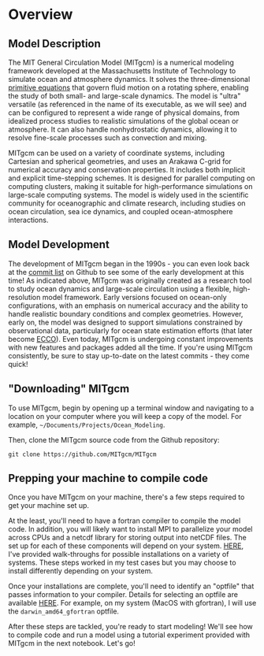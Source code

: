 # Overview

## Model Description

The MIT General Circulation Model (MITgcm) is a numerical modeling framework developed at the Massachusetts Institute of Technology to simulate ocean and atmosphere dynamics. It solves the three-dimensional [primitive equations](https://profmikewood.github.io/ocean_modeling_book/oceanography/primitive_equations.html) that govern fluid motion on a rotating sphere, enabling the study of both small- and large-scale dynamics. The model is "ultra" versatile (as referenced in the name of its executable, as we will see) and can be configured to represent a wide range of physical domains, from idealized process studies to realistic simulations of the global ocean or atmosphere. It can also handle nonhydrostatic dynamics, allowing it to resolve fine-scale processes such as convection and mixing.

MITgcm can be used on a variety of coordinate systems, including Cartesian and spherical geometries, and uses an Arakawa C-grid for numerical accuracy and conservation properties. It includes both implicit and explicit time-stepping schemes. It is designed for parallel computing on computing clusters, making it suitable for high-performance simulations on large-scale computing systems. The model is widely used in the scientific community for oceanographic and climate research, including studies on ocean circulation, sea ice dynamics, and coupled ocean-atmosphere interactions.


## Model Development
The development of MITgcm began in the 1990s - you can even look back at the [commit list](https://github.com/MITgcm/MITgcm/commits/master/) on Github to see some of the early development at this time! As indicated above, MITgcm was originally created as a research tool to study ocean dynamics and large-scale circulation using a flexible, high-resolution model framework. Early versions focused on ocean-only configurations, with an emphasis on numerical accuracy and the ability to handle realistic boundary conditions and complex geometries. However, early on, the model was designed to support simulations constrained by observational data, particularly for ocean state estimation efforts (that later become [ECCO](https://profmikewood.github.io/ocean_modeling_book/ecco/ecco_overview.html)). Even today, MITgcm is undergoing constant improvements with new features and packages added all the time. If you're using MITgcm consistently, be sure to stay up-to-date on the latest commits - they come quick!


## "Downloading" MITgcm
To use MITgcm, begin by opening up a terminal window and navigating to a location on your computer where you will keep a copy of the model. For example, `~/Documents/Projects/Ocean_Modeling`.

Then, clone the MITgcm source code from the Github repository:
```
git clone https://github.com/MITgcm/MITgcm
```

## Prepping your machine to compile code
Once you have MITgcm on your machine, there's a few steps required to get your machine set up.

At the least, you'll need to have a fortran compiler to compile the model code. In addition, you will likely want to install MPI to parallelize your model across CPUs and a netcdf library for storing output into netCDF files. The set up for each of these components will depend on your system. [HERE](https://profmikewood.github.io/ocean_modeling_book/getting_started/installing_compiler_and_mpi.html), I've provided walk-throughs for possible installations on a variety of systems. These steps worked in my test cases but you may choose to install differently depending on your system.

Once your installations are complete, you'll need to identify an "optfile" that passes information to your compiler. Details for selecting an optfile are available [HERE](https://profmikewood.github.io/ocean_modeling_book/mitgcm/choosing_an_optfile.html). For example, on my system (MacOS with gfortran), I will use the `darwin_amd64_gfortran` optfile.

After these steps are tackled, you're ready to start modeling! We'll see how to compile code and run a model using a tutorial experiment provided with MITgcm in the next notebook. Let's go!




